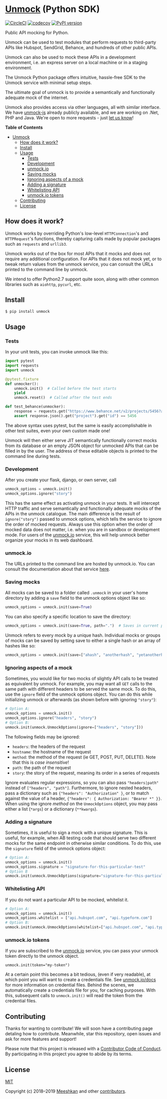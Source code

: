 # [Unmock](https://www.unmock.io/) (Python SDK)
[![CircleCI](https://circleci.com/gh/unmock/unmock-python.svg?style=shield)](https://circleci.com/gh/unmock/unmock-python) 
[![codecov](https://codecov.io/gh/unmock/unmock-python/branch/dev/graph/badge.svg)](https://codecov.io/gh/unmock/unmock-python)
[![PyPI version](https://badge.fury.io/py/unmock.svg)](https://badge.fury.io/py/unmock)

Public API mocking for Python.

Unmock can be used to test modules that perform requests to third-party
APIs like Hubspot, SendGrid, Behance, and hundreds of other public APIs.

Unmock can also be used to mock these APIs in a development environment,
i.e. an express server on a local machine or in a staging environment.

The Unmock Python package offers intuitive, hassle-free SDK to the
Unmock service with minimal setup steps.

The ultimate goal of unmock is to provide a semantically and
functionally adequate mock of the internet.

Unmock also provides access via other languages, all with similar
interface. We have [unmock-js](https://github.com/unmock/unmock-js)
already publicly available, and we are working on .Net, PHP and Java.
We're open to more requests - just [let us know](mailto:contact@unmock.io)!

**Table of Contents**

<!-- toc -->

- [Unmock](#unmock)
  - [How does it work?](#how-does-it-work)
  - [Install](#install)
  - [Usage](#usage)
    - [Tests](#tests)
    - [Development](#development)
    - [unmock.io](#unmockio)
    - [Saving mocks](#saving-mocks)
    - [Ignoring aspects of a mock](#ignoring-aspects-of-a-mock)
    - [Adding a signature](#adding-a-signature)
    - [Whitelisting API](#whitelisting-api)
    - [unmock.io tokens](#unmockio-tokens)
  - [Contributing](#contributing)
  - [License](#license)

<!-- tocstop -->

## How does it work?

Unmock works by overriding Python's low-level `HTTPConnection`'s and
`HTTPRequest`'s functions, thereby capturing calls
made by popular packages such as `requests` and `urllib3`.

Unmock works out of the box for most APIs that it mocks and does not
require any additional configuration. For APIs that it does not mock
yet, or to tweak return values from the unmock service, you can consult
the URLs printed to the command line by unmock.

We intend to offer Python2.7 support quite soon, along with other common
libraries such as `aiohttp`, `pycurl`, etc.  

## Install

```sh
$ pip install unmock
```

## Usage

### Tests

In your unit tests, you can invoke unmock like this:

```python
import pytest
import requests
import unmock

@pytest.fixture
def unmocker():
    unmock.init()  # Called before the test starts
    yield
    unmock.reset()  # Called after the test ends

def test_behance(unmocker):
    response = requests.get("https://www.behance.net/v2/projects/5456?api_key=u_n_m_o_c_k_200")
    assert response.json().get("project").get("id") == 5456
```

The above syntax uses pytest, but the same is easily accomplishable in
other test suites, even your own custom made one!

Unmock will then either serve JIT semantically functionally correct
mocks from its database or an empty JSON object for unmocked APIs that
can be filled in by the user. The address of these editable objects is
printed to the command line during tests.

### Development

After you create your flask, django, or own server, call


```python
unmock_options = unmock.init()
unmock_options.ignore("story")
```

This has the same effect as activating unmock in your tests.
It will intercept HTTP traffic and serve semantically and functionally
adequate mocks of the APIs in the unmock catalogue.
The main difference is the result of `ignore("story")` passed to unmock
options, which tells the service to ignore the order of mocked requests.
Always use this option when the order of mocked data does not matter,
i.e. when you are in sandbox or development mode.
For users of the [unmock.io](https://www.unmock.io) service, this will
help unmock better organize your mocks in its web dashboard.

### unmock.io

The URLs printed to the command line are hosted by unmock.io. You can
consult the documentation about that service
[here](https://www.unmock.io/docs).

### Saving mocks

All mocks can be saved to a folder called `.unmock` in your user's home
directory by adding a `save` field to the unmock options object like so:

```python
unmock_options = unmock.init(save=True)
```
You can also specify a specific location to save the directory:
```python
unmock_options = unmock.init(save=True, path=".")  # Saves in current path
```
Unmock refers to every mock by a unique hash. Individual mocks or groups
of mocks can be saved by setting save to either a single hash or an
array of hashes like so:

```python
unmock_options = unmock.init(save=["ahash", "anotherhash", "yetanotherhash"])
```

### Ignoring aspects of a mock

Sometimes, you would like for two mocks of slightly API calls to be
treated as equivalent by unmock. For example, you may want all `GET`
calls to the same path with different headers to be served the same
mock. To do this, use the `ignore` field of the unmock options object.
You can do this while initializing unmock or afterwards (as shown before
with ignoring `"story"`):

```python
# Option A:
unmock_options = unmock.init()
unmock_options.ignore("headers", "story")
# Option B:
unmock.init(unmock.UnmockOptions(ignore=["headers", "story"]))
```

The following fields may be ignored:

* `headers`: the headers of the request
* `hostname`: the hostname of the request
* `method`: the method of the request (ie GET, POST, PUT, DELETE).
Note that this is *case insensitive*!
* `path`: the path of the request
* `story`: the story of the request, meaning its order in a series of requests

Ignore evaluates regular expressions, so you can also pass
`"headers|path"` instead of `["headers", "path"]`. Furthermore, to
ignore nested headers, pass a dictionary such as
`{"headers": "Authorization" }`, or to match against the value of a
header, `{"headers": { Authorization: "Bearer *" }}`. When using the
ignore _method_ on the `UnmockOptions` object, you may pass either a
list (`*args`) or a dictionary (`**kwargs`).

### Adding a signature

Sometimes, it is useful to sign a mock with a unique signature. This is
useful, for example, when AB testing code that should serve two
different mocks for the same endpoint in otherwise similar conditions.
To do this, use the `signature` field of the unmock options object:

```python
# Option A:
unmock_options = unmock.init()
unmock_options.signature = "signature-for-this-particular-test"
# Option B
unmock.init(unmock.UnmockOptions(signature="signature-for-this-particular-test"))
```

### Whitelisting API

If you do not want a particular API to be mocked, whitelist it.

```python
# Option A:
unmock_options = unmock.init()
unmock_options.whitelist = ["api.hubspot.com", "api.typeform.com"]
# Option B:
unmock.init(unmock.UnmockOptions(whitelist=["api.hubspot.com", "api.typeform.com"]))
```

### unmock.io tokens

If you are subscribed to the [unmock.io](https://www.unmock.io) service,
you can pass your unmock token directly to the unmock object.

```
unmock.init(token="my-token")
```

At a certain point this becomes a bit tedious, (even if very readable),
at which point you will want to create a credentials file. See
[unmock.io/docs](https://www.unmock.io/docs) for more information on
credential files.
Behind the scenes, we automatically create a credentials file for you,
for caching purposes. With this, subsequent calls to `unmock.init()`
will read the token from the credential files. 

## Contributing

Thanks for wanting to contribute! We will soon have a contributing page
detaling how to contribute. Meanwhile, star this repository, open issues
and ask for more features and support!

Please note that this project is released with a
[Contributor Code of Conduct](CODE_OF_CONDUCT.md). By participating in
this project you agree to abide by its terms.

## License

[MIT](LICENSE)

Copyright (c) 2018–2019 [Meeshkan](http://meeshkan.com) and other
[contributors](https://github.com/unmock/unmock/graphs/contributors).
